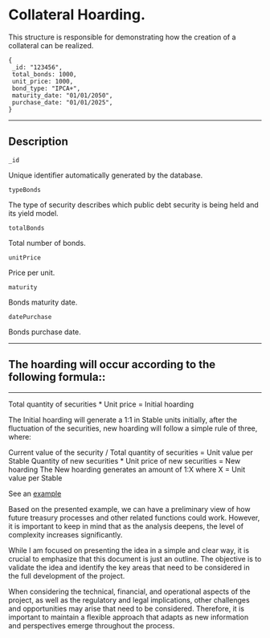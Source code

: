 # **Collateral Hoarding.**

This structure is responsible for demonstrating how the creation of a collateral can be realized.


    {
     _id: "123456",
     total_bonds: 1000,
     unit_price: 1000,
     bond_type: "IPCA+",
     maturity_date: "01/01/2050",
     purchase_date: "01/01/2025",
    }
______________
## Description 

    _id
Unique identifier automatically generated by the database.

    typeBonds
The type of security describes which public debt security is being held and its yield model.

    totalBonds
Total number of bonds.

    unitPrice
Price per unit.

    maturity
Bonds maturity date.

    datePurchase
Bonds purchase date.

_____________________________________
## **The hoarding will occur according to the following formula:**:
__________________
Total quantity of securities * Unit price = Initial hoarding

The Initial hoarding will generate a 1:1 in Stable units initially, after the fluctuation of the securities, new hoarding will follow a simple rule of three, where:

Current value of the security / Total quantity of securities = Unit value per Stable
Quantity of new securities * Unit price of new securities = New hoarding
The New hoarding generates an amount of 1:X where X = Unit value per Stable

See an [example](/example/lastro.js)

Based on the presented example, we can have a preliminary view of how future treasury processes and other related functions could work. However, it is important to keep in mind that as the analysis deepens, the level of complexity increases significantly.

While I am focused on presenting the idea in a simple and clear way, it is crucial to emphasize that this document is just an outline. The objective is to validate the idea and identify the key areas that need to be considered in the full development of the project.

When considering the technical, financial, and operational aspects of the project, as well as the regulatory and legal implications, other challenges and opportunities may arise that need to be considered. Therefore, it is important to maintain a flexible approach that adapts as new information and perspectives emerge throughout the process.